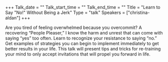 +++
Talk_date = ""
Talk_start_time = ""
Talk_end_time = ""
Title = "Learn to Say \"No!\" Without Being a Jerk"
Type = "talk"
Speakers = ["christina-aldan"]
+++

Are you tired of feeling overwhelmed because you overcommit? A recovering “People Pleaser,” I know the harm and unrest that can come with saying “yes” too often. Learn to recognize your resistance to saying “no.” Get examples of strategies you can begin to implement immediately to get better results in your life. This talk will present tips and tricks for re-training your mind to only accept invitations that will propel you forward in life.
